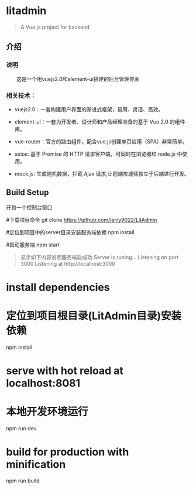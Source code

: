 # litadmin
> A Vue.js project for backend

## 介绍


### 说明

　　这是一个用vuejs2.0和element-ui搭建的后台管理界面

### 相关技术：

* vuejs2.0：一套构建用户界面的渐进式框架，易用、灵活、高效。

* element-ui：一套为开发者、设计师和产品经理准备的基于 Vue 2.0 的组件库。

* vue-router：官方的路由组件，配合vue.js创建单页应用（SPA）非常简单。

* axios: 基于 Promise 的 HTTP 请求客户端，可同时在浏览器和 node.js 中使用。

* mock.js: 生成随机数据，拦截 Ajax 请求,让前端攻城师独立于后端进行开发。


## Build Setup

开启一个控制台窗口

#下载项目命令
git clone https://github.com/jerry9022/LitAdmin

#定位到项目中的server目录安装服务端依赖
npm install

#启动服务端
npm start
> 显示如下内容说明服务端启成功
> Server is runing... Listening on port 3000
> Listening at http://localhost:3000

# install dependencies
# 定位到项目根目录(LitAdmin目录)安装依赖
npm install

# serve with hot reload at localhost:8081
# 本地开发环境运行
npm run dev

# build for production with minification
npm run build
```




